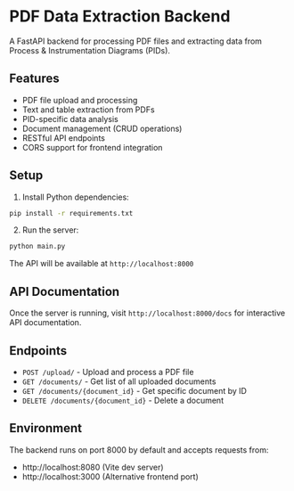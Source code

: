 # PDF Data Extraction Backend

A FastAPI backend for processing PDF files and extracting data from Process & Instrumentation Diagrams (PIDs).

## Features

- PDF file upload and processing
- Text and table extraction from PDFs
- PID-specific data analysis
- Document management (CRUD operations)
- RESTful API endpoints
- CORS support for frontend integration

## Setup

1. Install Python dependencies:
```bash
pip install -r requirements.txt
```

2. Run the server:
```bash
python main.py
```

The API will be available at `http://localhost:8000`

## API Documentation

Once the server is running, visit `http://localhost:8000/docs` for interactive API documentation.

## Endpoints

- `POST /upload/` - Upload and process a PDF file
- `GET /documents/` - Get list of all uploaded documents
- `GET /documents/{document_id}` - Get specific document by ID
- `DELETE /documents/{document_id}` - Delete a document

## Environment

The backend runs on port 8000 by default and accepts requests from:
- http://localhost:8080 (Vite dev server)
- http://localhost:3000 (Alternative frontend port)
